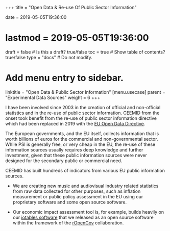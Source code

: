 +++
title = "Open Data & Re-use Of Public Sector Information"

date = 2019-05-05T19:36:00
# lastmod = 2019-05-05T19:36:00

draft = false  # Is this a draft? true/false
toc = true  # Show table of contents? true/false
type = "docs"  # Do not modify.

# Add menu entry to sidebar.
linktitle = "Open Data & Public Sector Information"
[menu.usecase]
  parent = "Experimental Data Sources"
  weight = 6
+++


I have been involved since 2003 in the creation of official and non-official statistics and in the re-use of public sector information.  CEEMID from the onset took benefit from the re-use of public sector information directive which had been replaced in 2019 with the [EU Open Data Directive](https://eur-lex.europa.eu/legal-content/EN/TXT/?qid=1561563110433&uri=CELEX:32019L1024). 

The European governments, and the EU itself, collects information that is worth billions of euros for the commercial and non-governmental sector. While PSI is generally free, or very cheap in the EU, the re-use of these information sources usually requires deep knowledge and further investment, given that these public information sources were never designed for the secondary public or commercial need.

CEEMID has built hundreds of indicators from various EU public information sources.  

* We are creating new music and audiovisual industry related statistics from raw data collected for other purposes, such as inflation measurement or public policy assessment in the EU using our proprietary software and some open source software. 

* Our economic impact assessment tool is, for example, builds heavily on our [iotables software](http://iotables.ceemid.eu/) that we released as an open source software within the framework of the [rOpenGov](http://ropengov.github.io/) collaboration.


